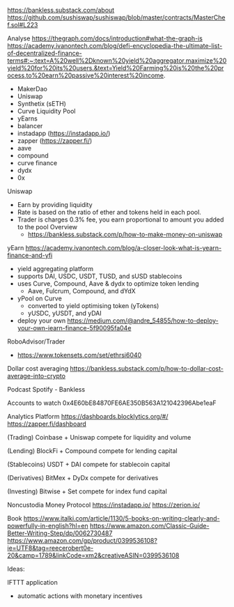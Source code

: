 https://bankless.substack.com/about
https://github.com/sushiswap/sushiswap/blob/master/contracts/MasterChef.sol#L223

Analyse
https://thegraph.com/docs/introduction#what-the-graph-is
https://academy.ivanontech.com/blog/defi-encyclopedia-the-ultimate-list-of-decentralized-finance-terms#:~:text=A%20well%2Dknown%20yield%20aggregator,maximize%20yield%20for%20its%20users.&text=Yield%20Farming%20is%20the%20process,to%20earn%20passive%20interest%20income.
- MakerDao
- Uniswap
- Synthetix (sETH)
- Curve Liquidity Pool
- yEarns
- balancer
- instadapp (https://instadapp.io/)
- zapper (https://zapper.fi/)
- aave
- compound
- curve finance
- dydx
- 0x

Uniswap
- Earn by providing liquidity 
- Rate is based on the ratio of ether and tokens held in each pool.
- Trader is charges 0.3% fee, you earn proportional to amount you added to the pool
    Overview
    - https://bankless.substack.com/p/how-to-make-money-on-uniswap

yEarn
https://academy.ivanontech.com/blog/a-closer-look-what-is-yearn-finance-and-yfi
- yield aggregating platform
- supports DAI, USDC, USDT, TUSD, and sUSD stablecoins
- uses Curve, Compound, Aave & dydx to optimize token lending
    - Aave, Fulcrum, Compound, and dYdX
- yPool on Curve
    - converted to yield optimising token (yTokens)
    - yUSDC, yUSDT, and yDAI
- deploy your own https://medium.com/@andre_54855/how-to-deploy-your-own-iearn-finance-5f90095fa04e

RoboAdvisor/Trader
- https://www.tokensets.com/set/ethrsi6040



Dollar cost averaging
https://bankless.substack.com/p/how-to-dollar-cost-average-into-crypto

Podcast
Spotify - Bankless

Accounts to watch
0x4E60bE84870FE6AE350B563A121042396Abe1eaF

Analytics Platform
https://dashboards.blocklytics.org/#/
https://zapper.fi/dashboard


(Trading) Coinbase + Uniswap compete for liquidity and volume

(Lending) BlockFi + Compound compete for lending capital

(Stablecoins) USDT + DAI compete for stablecoin capital

(Derivatives) BitMex + DyDx compete for derivatives

(Investing) Bitwise + Set compete for index fund capital

Noncustodia Money Protocol
https://instadapp.io/ 
https://zerion.io/





Book
https://www.italki.com/article/1130/5-books-on-writing-clearly-and-powerfully-in-english?hl=en
https://www.amazon.com/Classic-Guide-Better-Writing-Step/dp/0062730487
https://www.amazon.com/gp/product/0399536108?ie=UTF8&tag=reecerobert0e-20&camp=1789&linkCode=xm2&creativeASIN=0399536108


Ideas:

IFTTT application
- automatic actions with monetary incentives